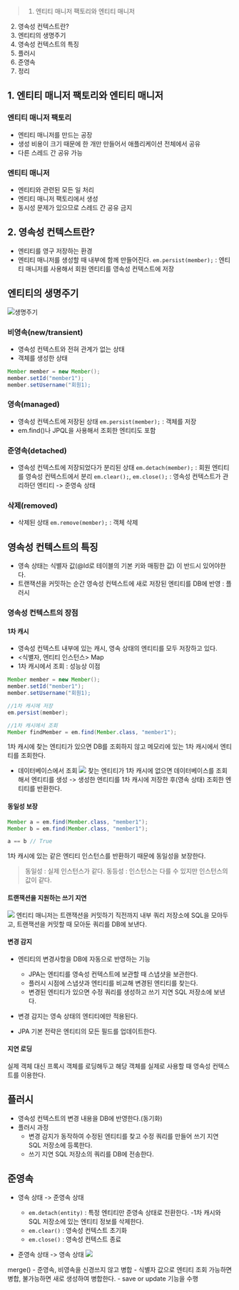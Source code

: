 
> 1. 엔티티 매니저 팩토리와 엔티티 매니저
2. 영속성 컨텍스트란?
3. 엔티티의 생명주기
4. 영속성 컨텍스트의 특징
5. 플러시
6. 준영속
7. 정리

## 1. 엔티티 매니저 팩토리와 엔티티 매니저
### 엔티티 매니저 팩토리
- 엔티티 매니저를 만드는 공장
- 생성 비용이 크기 때문에 한 개만 만들어서 애플리케이션 전체에서 공유
- 다른 스레드 간 공유 가능

### 엔티티 매니저
- 엔티티와 관련된 모든 일 처리
- 엔티티 매니저 팩토리에서 생성
- 동시성 문제가 있으므로 스레드 간 공유 금지

## 2. 영속성 컨텍스트란?
- 엔티티를 영구 저장하는 환경
- 엔티티 매니저를 생성할 때 내부에 함께 만들어진다.
`em.persist(member);` : 엔티티 매니저를 사용해서 회원 엔티티를 영속성 컨텍스트에 저장

## 엔티티의 생명주기
![생명주기](https://images.velog.io/images/offsujin/post/b2c2b25a-3ab4-45c3-9202-c3a2e78dbefc/%E1%84%89%E1%85%A2%E1%86%BC%E1%84%86%E1%85%A7%E1%86%BC%E1%84%8C%E1%85%AE%E1%84%80%E1%85%B5.png)

### 비영속(new/transient)
- 영속성 컨텍스트와 전혀 관계가 없는 상태
- 객체를 생성한 상태
```java
Member member = new Member();
member.setId("member1");
member.setUsername("회원1);
```

### 영속(managed)
- 영속성 컨텍스트에 저장된 상태
`em.persist(member);` : 객체를 저장
- em.find()나 JPQL을 사용해서 조회한 엔티티도 포함

### 준영속(detached)
- 영속성 컨텍스트에 저장되었다가 분리된 상태
`em.detach(member);` : 회원 엔티티를 영속성 컨텍스트에서 분리
`em.clear();`, `em.close();` : 영속성 컨텍스트가 관리하던 엔티티 -> 준영속 상태

### 삭제(removed)
- 삭제된 상태
`em.remove(member);` : 객체 삭제

## 영속성 컨텍스트의 특징
- 영속 상태는 식별자 값(@Id로 테이블의 기본 키와 매핑한 값) 이 반드시 있어야한다.
- 트랜잭션을 커밋하는 순간 영속성 컨텍스트에 새로 저장된 엔티티를 DB에 반영 : 플러시

### 영속성 컨텍스트의 장점
#### 1차 캐시
- 영속성 컨텍스트 내부에 있는 캐시, 영속 상태의 엔티티를 모두 저장하고 있다.
- <식별자, 엔티티 인스턴스> Map
- 1차 캐시에서 조회 : 성능상 이점
```java
Member member = new Member();
member.setId("member1");
member.setUsername("회원1);

//1차 캐시에 저장
em.persist(member);

//1차 캐시에서 조회
Member findMember = em.find(Member.class, "member1");
```
1차 캐시에 찾는 엔티티가 있으면 DB를 조회하지 않고 메모리에 있는 1차 캐시에서 엔티티를 조회한다.

- 데이터베이스에서 조회
![](https://images.velog.io/images/offsujin/post/76a27a52-0f0c-4e92-a0e4-0589e2a03bb9/1%E1%84%8E%E1%85%A1.png)
찾는 엔티티가 1차 캐시에 없으면 데이터베이스를 조회해서 엔티티를 생성
-> 생성한 엔티티를 1차 캐시에 저장한 후(영속 상태) 조회한 엔티티를 반환한다.

#### 동일성 보장
```java
Member a = em.find(Member.class, "member1");
Member b = em.find(Member.class, "member1");

a == b // True
```
1차 캐시에 있는 같은 엔티티 인스턴스를 반환하기 때문에 동일성을 보장한다.
> 동일성 : 실제 인스턴스가 같다.
동등성 : 인스턴스는 다를 수 있지만 인스턴스의 값이 같다.

#### 트랜잭션을 지원하는 쓰기 지연
![](https://images.velog.io/images/offsujin/post/d5de72a8-60bb-4ae6-87df-ddefce022edd/%E1%84%8A%E1%85%B3%E1%84%80%E1%85%B5%E1%84%8C%E1%85%B5%E1%84%8B%E1%85%A7%E1%86%AB.png)
엔티티 매니저는 트랜잭션을 커밋하기 직전까지 내부 쿼리 저장소에 SQL을 모아두고, 트랜잭션을 커밋할 때 모아둔 쿼리를 DB에 보낸다.

#### 변경 감지
- 엔티티의 변경사항을 DB에 자동으로 반영하는 기능
  - JPA는 엔티티를 영속성 컨텍스트에 보관할 때 스냅샷을 보관한다.
  - 플러시 시점에 스냅샷과 엔티티를 비교해 변경된 엔티티를 찾는다.
  - 변경된 엔티티가 있으면 수정 쿼리를 생성하고 쓰기 지연 SQL 저장소에 보낸다.
    
- 변경 감지는 영속 상태의 엔티티에만 적용된다.

- JPA 기본 전략은 엔티티의 모든 필드를 업데이트한다.

#### 지연 로딩
실제 객체 대신 프록시 객체를 로딩해두고 해당 객체를 실제로 사용할 때 영속성 컨텍스트를 이용한다.

## 플러시
- 영속성 컨텍스트의 변경 내용을 DB에 반영한다.(동기화)
- 플러시 과정
  - 변경 감지가 동작하여 수정된 엔티티를 찾고 수정 쿼리를 만들어 쓰기 지연 SQL 저장소에 등록한다.
  - 쓰기 지연 SQL 저장소의 쿼리를 DB에 전송한다.

## 준영속
- 영속 상태 -> 준영속 상태
  - `em.detach(entity)` : 특정 엔티티만 준영속 상태로 전환한다.
    -1차 캐시와 SQL 저장소에 있는 엔티티 정보를 삭제한다.
  - `em.clear()` : 영속성 컨텍스트 초기화
  - `em.close()` : 영속성 컨텍스트 종료

- 준영속 상태 -> 영속 상태
![](https://images.velog.io/images/offsujin/post/3aec5f98-baa9-49ad-8a80-4daec9113149/%E1%84%83%E1%85%A1%E1%84%8B%E1%85%AE%E1%86%AB%E1%84%85%E1%85%A9%E1%84%83%E1%85%B3.png)

merge()
	- 준영속, 비영속을 신경쓰지 않고 병합
	- 식별자 값으로 엔티티 조회 가능하면 병합, 불가능하면 새로 생성하여 병합한다.
	- save or update 기능을 수행
